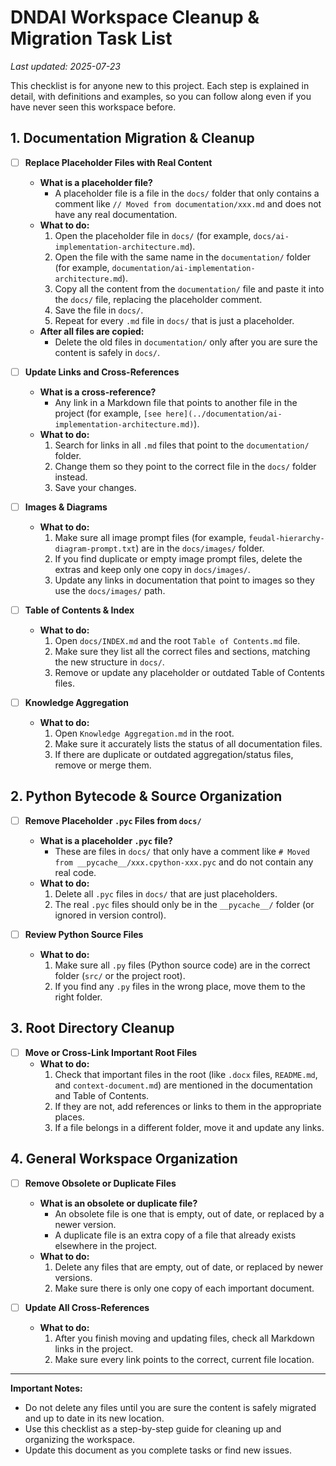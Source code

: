 # DNDAI Workspace Cleanup & Migration Task List

_Last updated: 2025-07-23_

This checklist is for anyone new to this project. Each step is explained in detail, with definitions and examples, so you can follow along even if you have never seen this workspace before.

## 1. Documentation Migration & Cleanup

- [ ] **Replace Placeholder Files with Real Content**
    - **What is a placeholder file?**
      - A placeholder file is a file in the `docs/` folder that only contains a comment like `// Moved from documentation/xxx.md` and does not have any real documentation.
    - **What to do:**
      1. Open the placeholder file in `docs/` (for example, `docs/ai-implementation-architecture.md`).
      2. Open the file with the same name in the `documentation/` folder (for example, `documentation/ai-implementation-architecture.md`).
      3. Copy all the content from the `documentation/` file and paste it into the `docs/` file, replacing the placeholder comment.
      4. Save the file in `docs/`.
      5. Repeat for every `.md` file in `docs/` that is just a placeholder.
    - **After all files are copied:**
      - Delete the old files in `documentation/` only after you are sure the content is safely in `docs/`.

- [ ] **Update Links and Cross-References**
    - **What is a cross-reference?**
      - Any link in a Markdown file that points to another file in the project (for example, `[see here](../documentation/ai-implementation-architecture.md)`).
    - **What to do:**
      1. Search for links in all `.md` files that point to the `documentation/` folder.
      2. Change them so they point to the correct file in the `docs/` folder instead.
      3. Save your changes.

- [ ] **Images & Diagrams**
    - **What to do:**
      1. Make sure all image prompt files (for example, `feudal-hierarchy-diagram-prompt.txt`) are in the `docs/images/` folder.
      2. If you find duplicate or empty image prompt files, delete the extras and keep only one copy in `docs/images/`.
      3. Update any links in documentation that point to images so they use the `docs/images/` path.

- [ ] **Table of Contents & Index**
    - **What to do:**
      1. Open `docs/INDEX.md` and the root `Table of Contents.md` file.
      2. Make sure they list all the correct files and sections, matching the new structure in `docs/`.
      3. Remove or update any placeholder or outdated Table of Contents files.

- [ ] **Knowledge Aggregation**
    - **What to do:**
      1. Open `Knowledge Aggregation.md` in the root.
      2. Make sure it accurately lists the status of all documentation files.
      3. If there are duplicate or outdated aggregation/status files, remove or merge them.

## 2. Python Bytecode & Source Organization

- [ ] **Remove Placeholder `.pyc` Files from `docs/`**
    - **What is a placeholder `.pyc` file?**
      - These are files in `docs/` that only have a comment like `# Moved from __pycache__/xxx.cpython-xxx.pyc` and do not contain any real code.
    - **What to do:**
      1. Delete all `.pyc` files in `docs/` that are just placeholders.
      2. The real `.pyc` files should only be in the `__pycache__/` folder (or ignored in version control).

- [ ] **Review Python Source Files**
    - **What to do:**
      1. Make sure all `.py` files (Python source code) are in the correct folder (`src/` or the project root).
      2. If you find any `.py` files in the wrong place, move them to the right folder.

## 3. Root Directory Cleanup

- [ ] **Move or Cross-Link Important Root Files**
    - **What to do:**
      1. Check that important files in the root (like `.docx` files, `README.md`, and `context-document.md`) are mentioned in the documentation and Table of Contents.
      2. If they are not, add references or links to them in the appropriate places.
      3. If a file belongs in a different folder, move it and update any links.

## 4. General Workspace Organization

- [ ] **Remove Obsolete or Duplicate Files**
    - **What is an obsolete or duplicate file?**
      - An obsolete file is one that is empty, out of date, or replaced by a newer version.
      - A duplicate file is an extra copy of a file that already exists elsewhere in the project.
    - **What to do:**
      1. Delete any files that are empty, out of date, or replaced by newer versions.
      2. Make sure there is only one copy of each important document.

- [ ] **Update All Cross-References**
    - **What to do:**
      1. After you finish moving and updating files, check all Markdown links in the project.
      2. Make sure every link points to the correct, current file location.

---

**Important Notes:**
- Do not delete any files until you are sure the content is safely migrated and up to date in its new location.
- Use this checklist as a step-by-step guide for cleaning up and organizing the workspace.
- Update this document as you complete tasks or find new issues.
